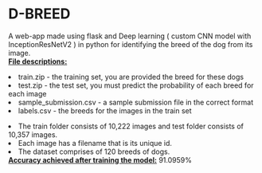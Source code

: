 # D-BREED
A web-app made using flask and Deep learning ( custom CNN model with InceptionResNetV2 ) in python for identifying the breed of the dog from its image.<br>
<ins><b>File descriptions:</b></ins>
                        <li> train.zip - the training set, you are provided the breed for these dogs</li>
                        <li> test.zip - the test set, you must predict the probability of each breed for each image </li>
                        <li> sample_submission.csv - a sample submission file in the correct format </li>
                        <li> labels.csv - the breeds for the images in the train set </li>
<li> The train folder consists of 10,222 images and test folder consists of 10,357 images.</li>
<li> Each image has a filename that is its unique id. </li>
<li> The dataset comprises of 120 breeds of dogs. </li>
<ins><b>Accuracy achieved after training the model:</b></ins>  91.0959%
